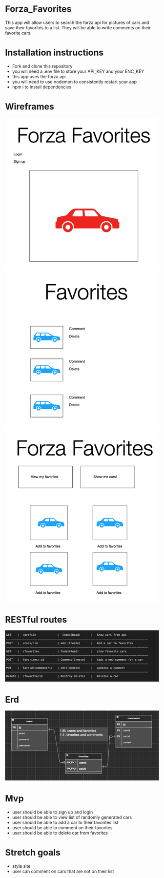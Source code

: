 # Forza_Favorites

This app will allow users to search the forza api for pictures of cars and save their favorites to a list.  They will be able to write comments on their favorite cars.

# Installation instructions

+ Fork and clone this repository
+ you will need a .env file to store your API_KEY and your ENC_KEY
+ this app uses the forza api
+ you will need to use nodemon to consistently restart your app
+ npm i to install dependencies

# Wireframes

![wireframe](./images/home.png)
![wireframe](./images/cars.png)
![wireframe](./images/favorites.png)

# RESTful routes

![table](./images/table.png)

# Erd

![erd](./images/e.png)

# Mvp

+ user should be able to sign up and login
+ user should be able to view list of randomly generated cars
+ user should be able to add a car to their favorites list
+ user should be able to comment on their favorites
+ user should be able to delete car from favorites

# Stretch goals

+ style site
+ user can comment on cars that are not on their list

